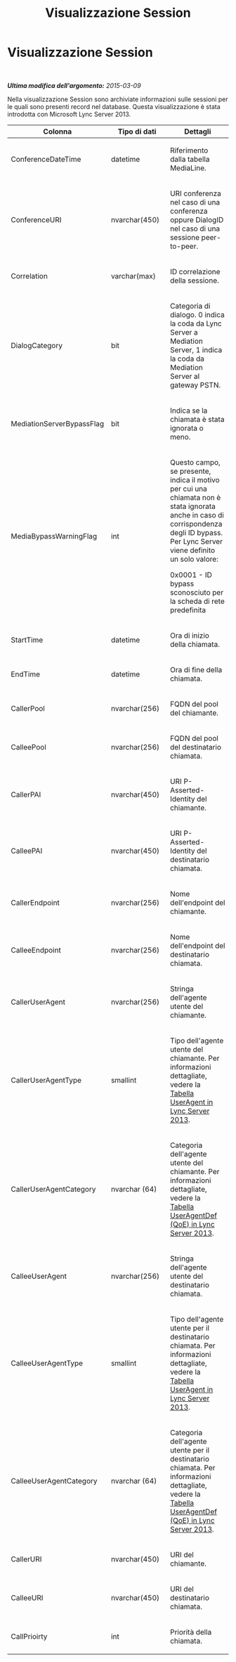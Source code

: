 ﻿---
title: Visualizzazione Session
TOCTitle: Visualizzazione Session
ms:assetid: 49e33f5b-45d0-4146-a5a4-76954d895a98
ms:mtpsurl: https://technet.microsoft.com/it-it/library/JJ688048(v=OCS.15)
ms:contentKeyID: 49887549
ms.date: 08/24/2015
mtps_version: v=OCS.15
ms.translationtype: HT
---

# Visualizzazione Session

 

_**Ultima modifica dell'argomento:** 2015-03-09_

Nella visualizzazione Session sono archiviate informazioni sulle sessioni per le quali sono presenti record nel database. Questa visualizzazione è stata introdotta con Microsoft Lync Server 2013.


<table>
<colgroup>
<col style="width: 33%" />
<col style="width: 33%" />
<col style="width: 33%" />
</colgroup>
<thead>
<tr class="header">
<th>Colonna</th>
<th>Tipo di dati</th>
<th>Dettagli</th>
</tr>
</thead>
<tbody>
<tr class="odd">
<td><p>ConferenceDateTime</p></td>
<td><p>datetime</p></td>
<td><p>Riferimento dalla tabella MediaLine.</p></td>
</tr>
<tr class="even">
<td><p>ConferenceURI</p></td>
<td><p>nvarchar(450)</p></td>
<td><p>URI conferenza nel caso di una conferenza oppure DialogID nel caso di una sessione peer-to-peer.</p></td>
</tr>
<tr class="odd">
<td><p>Correlation</p></td>
<td><p>varchar(max)</p></td>
<td><p>ID correlazione della sessione.</p></td>
</tr>
<tr class="even">
<td><p>DialogCategory</p></td>
<td><p>bit</p></td>
<td><p>Categoria di dialogo. 0 indica la coda da Lync Server a Mediation Server, 1 indica la coda da Mediation Server al gateway PSTN.</p></td>
</tr>
<tr class="odd">
<td><p>MediationServerBypassFlag</p></td>
<td><p>bit</p></td>
<td><p>Indica se la chiamata è stata ignorata o meno.</p></td>
</tr>
<tr class="even">
<td><p>MediaBypassWarningFlag</p></td>
<td><p>int</p></td>
<td><p>Questo campo, se presente, indica il motivo per cui una chiamata non è stata ignorata anche in caso di corrispondenza degli ID bypass. Per Lync Server viene definito un solo valore:</p>
<p>0x0001 - ID bypass sconosciuto per la scheda di rete predefinita</p></td>
</tr>
<tr class="odd">
<td><p>StartTime</p></td>
<td><p>datetime</p></td>
<td><p>Ora di inizio della chiamata.</p></td>
</tr>
<tr class="even">
<td><p>EndTime</p></td>
<td><p>datetime</p></td>
<td><p>Ora di fine della chiamata.</p></td>
</tr>
<tr class="odd">
<td><p>CallerPool</p></td>
<td><p>nvarchar(256)</p></td>
<td><p>FQDN del pool del chiamante.</p></td>
</tr>
<tr class="even">
<td><p>CalleePool</p></td>
<td><p>nvarchar(256)</p></td>
<td><p>FQDN del pool del destinatario chiamata.</p></td>
</tr>
<tr class="odd">
<td><p>CallerPAI</p></td>
<td><p>nvarchar(450)</p></td>
<td><p>URI P-Asserted-Identity del chiamante.</p></td>
</tr>
<tr class="even">
<td><p>CalleePAI</p></td>
<td><p>nvarchar(450)</p></td>
<td><p>URI P-Asserted-Identity del destinatario chiamata.</p></td>
</tr>
<tr class="odd">
<td><p>CallerEndpoint</p></td>
<td><p>nvarchar(256)</p></td>
<td><p>Nome dell'endpoint del chiamante.</p></td>
</tr>
<tr class="even">
<td><p>CalleeEndpoint</p></td>
<td><p>nvarchar(256)</p></td>
<td><p>Nome dell'endpoint del destinatario chiamata.</p></td>
</tr>
<tr class="odd">
<td><p>CallerUserAgent</p></td>
<td><p>nvarchar(256)</p></td>
<td><p>Stringa dell'agente utente del chiamante.</p></td>
</tr>
<tr class="even">
<td><p>CallerUserAgentType</p></td>
<td><p>smallint</p></td>
<td><p>Tipo dell'agente utente del chiamante. Per informazioni dettagliate, vedere la <a href="lync-server-2013-useragent-table.md">Tabella UserAgent in Lync Server 2013</a>.</p></td>
</tr>
<tr class="odd">
<td><p>CallerUserAgentCategory</p></td>
<td><p>nvarchar (64)</p></td>
<td><p>Categoria dell'agente utente del chiamante. Per informazioni dettagliate, vedere la <a href="lync-server-2013-useragentdef-table-qoe.md">Tabella UserAgentDef (QoE) in Lync Server 2013</a>.</p></td>
</tr>
<tr class="even">
<td><p>CalleeUserAgent</p></td>
<td><p>nvarchar(256)</p></td>
<td><p>Stringa dell'agente utente del destinatario chiamata.</p></td>
</tr>
<tr class="odd">
<td><p>CalleeUserAgentType</p></td>
<td><p>smallint</p></td>
<td><p>Tipo dell'agente utente per il destinatario chiamata. Per informazioni dettagliate, vedere la <a href="lync-server-2013-useragent-table.md">Tabella UserAgent in Lync Server 2013</a>.</p></td>
</tr>
<tr class="even">
<td><p>CalleeUserAgentCategory</p></td>
<td><p>nvarchar (64)</p></td>
<td><p>Categoria dell'agente utente per il destinatario chiamata. Per informazioni dettagliate, vedere la <a href="lync-server-2013-useragentdef-table-qoe.md">Tabella UserAgentDef (QoE) in Lync Server 2013</a>.</p></td>
</tr>
<tr class="odd">
<td><p>CallerURI</p></td>
<td><p>nvarchar(450)</p></td>
<td><p>URI del chiamante.</p></td>
</tr>
<tr class="even">
<td><p>CalleeURI</p></td>
<td><p>nvarchar(450)</p></td>
<td><p>URI del destinatario chiamata.</p></td>
</tr>
<tr class="odd">
<td><p>CallPrioirty</p></td>
<td><p>int</p></td>
<td><p>Priorità della chiamata.</p></td>
</tr>
</tbody>
</table>

